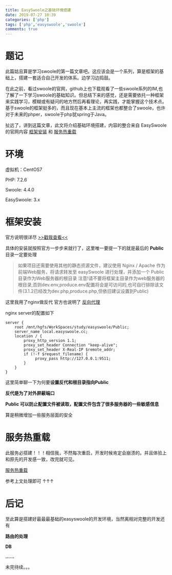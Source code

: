 ```yaml
---
title: EasySwoole之基础环境搭建
date: 2019-07-27 10:39
categories: ['php']
tags: ['php','easyswoole','swoole']
comments: true
---
```


# 题记

此篇姑且算是学习swoole的第一篇文章吧。这应该会是一个系列，算是框架的基础上，搭建一套适合自己开发的体系。边学习边捣鼓。

在此之前，看过swoole的官网，github上也下载观看了一些swoole系列的IM,也了解了一下学习swoole的基础知识。但总结下来的感觉，还是需要依托一种框架来实践学习，模糊或有疑问的地方然后再看理论，再实践，才能掌握这个技术点。基于swoole的框架挺多的，而且现在基本上主流的框架也都整合了swoole，也许对于未来的phper，swoole于php犹spring于Java。

扯远了，讲到这篇文章，此文将介绍基础环境搭建，内容的整合来自 EasySwoole的官网内容 [框架安装](https://www.easyswoole.com/Cn/Introduction/install.html) 和 [服务热重载](https://www.easyswoole.com/Cn/Other/hotReload.html)

# 环境

虚拟机：CentOS7

PHP: 7.2.6

Swoole: 4.4.0

EasySwoole: 3.x

# 框架安装

官方说明很详尽 [>>戳我查看<<](https://www.easyswoole.com/Cn/Introduction/install.html)

具体的安装就按照官方一步步来就行了，这里唯一要提一下的就是最后的 **Public** 目录一定要处理

>如果项目还需要使用其他的静态资源文件，建议使用 Nginx / Apache 作为前端Web服务，将请求转发至 easySwoole 进行处理，并添加一个 Public 目录作为Web服务器的根目录
注意!请不要将框架主目录作为web服务器的根目录,否则dev.env,produce.env配置将会是可访问的,也可自行排除该文件(3.1.2已经改为dev.php,produce.php,但依旧建议设置到Public)

这里我用了nginx做反代 官方也说明了 [反向代理](https://www.easyswoole.com/Cn/Introduction/proxy.html)

nginx server的配置如下
```
server {
    root /mnt/hgfs/WorkSpaces/study/easyswoole/Public;
    server_name local.easyswoole.cc;
    location / {
        proxy_http_version 1.1;
        proxy_set_header Connection "keep-alive";
        proxy_set_header X-Real-IP $remote_addr;
        if (!-f $request_filename) {
             proxy_pass http://127.0.0.1:9511;
        }
    }
}

```

这里简单聊一下为何要**设置反代和根目录指向Public**

**反代是为了对外屏蔽端口**

**Public 可以防止配置文件被读取，配置文件包含了很多服务器的一些敏感信息**

算是稍微增加一些服务层面的安全

# 服务热重载

此服务必搭建！！！相信我，不然每次重启，开发时候肯定会崩溃的。并且体验上和原先的开发感一致，改完就可见。

[服务热重载](https://www.easyswoole.com/Cn/Other/hotReload.html)

参考上文处理即可 &#8593;&#8593;&#8593;

# 后记

至此算是搭建好最最最基础的easyswoole的开发环境，当然离相对完整的开发还有

**路由的处理**

**DB**

**......**

未完待续。。。
